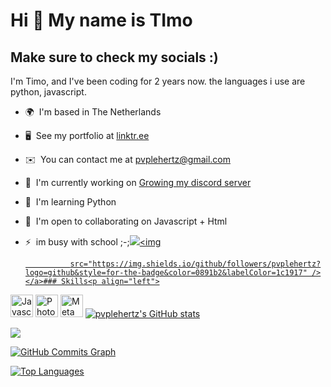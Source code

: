 Hi 👋 My name is TImo
=====================

Make sure to check my socials :)
--------------------------------

I'm Timo, and I've been coding for 2 years now. the languages ​​i use are python, javascript.

*   🌍  I'm based in The Netherlands
*   🖥️  See my portfolio at [linktr.ee](http://linktr.ee/pvplehertz)
*   ✉️  You can contact me at [pvplehertz@gmail.com](mailto:pvplehertz@gmail.com)
*   🚀  I'm currently working on [Growing my discord server](http://discord.gg/cCjskk4g2z)
*   🧠  I'm learning Python
*   🤝  I'm open to collaborating on Javascript + Html
*   ⚡  im busy with school ;-;<a href="https://www.twitter.com/pvplehertz" target="_blank" rel="noreferrer"><img
                  src="https://img.shields.io/twitter/follow/pvplehertz?logo=twitter&style=for-the-badge&color=0891b2&labelColor=1c1917"
                /></a><a href="https://www.github.com/pvplehertz" target="_blank" rel="noreferrer"><img
                                                                                                        
                  src="https://img.shields.io/github/followers/pvplehertz?logo=github&style=for-the-badge&color=0891b2&labelColor=1c1917" /></a>### Skills<p align="left">
                                
  <a href="https://developer.mozilla.org/en-US/docs/Web/JavaScript" target="_blank" rel="noreferrer"><img src="https://raw.githubusercontent.com/danielcranney/readme-generator/main/public/icons/skills/javascript-colored.svg" width="36" height="36" alt="Javascript" /></a>
                                <a href="https://www.adobe.com/uk/products/photoshop.html" target="_blank" rel="noreferrer"><img src="https://raw.githubusercontent.com/danielcranney/readme-generator/main/public/icons/skills/photoshop-colored.svg" width="36" height="36" alt="Photoshop" /></a>
                                <a href="https://metamask.io/" target="_blank" rel="noreferrer"><img src="https://raw.githubusercontent.com/danielcranney/readme-generator/main/public/icons/skills/metamask-colored.svg" width="36" height="36" alt="MetaMask" /></a>
<a href="http://www.github.com/pvplehertz"><img src="https://github-readme-stats.vercel.app/api?username=pvplehertz&show_icons=true&hide=&count_private=true&title_color=0891b2&text_color=ffffff&icon_color=0891b2&bg_color=1c1917&hide_border=true&show_icons=true" alt="pvplehertz's GitHub stats" /></a>

<a href="http://www.github.com/pvplehertz"><img src="https://github-readme-streak-stats.herokuapp.com/?user=pvplehertz&stroke=ffffff&background=1c1917&ring=0891b2&fire=0891b2&currStreakNum=ffffff&currStreakLabel=0891b2&sideNums=ffffff&sideLabels=ffffff&dates=ffffff&hide_border=true" /></a>

<a href="http://www.github.com/pvplehertz"><img src="https://activity-graph.herokuapp.com/graph?username=pvplehertz&bg_color=1c1917&color=ffffff&line=0891b2&point=ffffff&area_color=1c1917&area=true&hide_border=true&custom_title=GitHub%20Commits%20Graph" alt="GitHub Commits Graph" /></a>

<a href="https://github.com/pvplehertz" align="left"><img src="https://github-readme-stats.vercel.app/api/top-langs/?username=pvplehertz&langs_count=10&title_color=0891b2&text_color=ffffff&icon_color=0891b2&bg_color=1c1917&hide_border=true&locale=en&custom_title=Top%20%Languages" alt="Top Languages" /></a>

